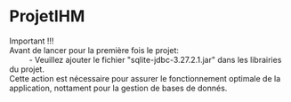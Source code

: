 # ProjetIHM
Important !!!<br>
Avant de lancer pour la première fois le projet: <br>
&nbsp;&nbsp;&nbsp;&nbsp;&nbsp;&nbsp;&nbsp;&nbsp; - Veuillez ajouter le fichier "sqlite-jdbc-3.27.2.1.jar" dans les librairies du projet.<br>
Cette action est nécessaire pour assurer le fonctionnement optimale de la application, nottament pour la gestion de bases de donnés.
